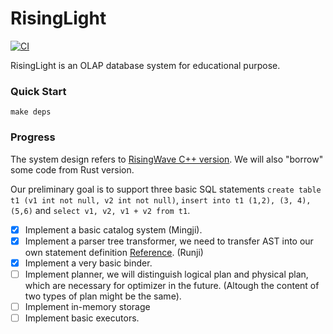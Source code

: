 # RisingLight

[![CI](https://github.com/singularity-data/risinglight/workflows/CI/badge.svg?branch=main)](https://github.com/singularity-data/risinglight/actions)

RisingLight is an OLAP database system for educational purpose.

### Quick Start

```
make deps

```

### Progress

The system design refers to [RisingWave C++ version](https://github.com/singularity-data/risingwave/tree/master/cpp). We will also "borrow" some code from Rust version.  

Our preliminary goal is to support three basic SQL statements `create table t1 (v1 int not null, v2 int not null)`, `insert into t1 (1,2), (3, 4), (5,6)` and `select v1, v2, v1 + v2 from t1`.  

- [x] Implement a basic catalog system (Mingji).
- [x] Implement a parser tree transformer, we need to transfer AST into our own statement definition [Reference](https://github.com/singularity-data/risingwave/tree/master/cpp/src/parser/statement). (Runji)
- [x] Implement a very basic binder.
- [ ] Implement planner, we will distinguish logical plan and physical plan, which are necessary for optimizer in the future. (Altough the content of two types of plan might be the same).
- [ ] Implement in-memory storage
- [ ] Implement basic executors. 
